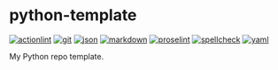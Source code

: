 # python-template

[![actionlint](https://github.com/salve-mundi-exempla/python-template/actions/workflows/actionlint.yaml/badge.svg?branch=main)](https://github.com/salve-mundi-exempla/python-template/actions/workflows/actionlint.yaml)
[![git](https://github.com/salve-mundi-exempla/python-template/actions/workflows/git.yaml/badge.svg?branch=main)](https://github.com/salve-mundi-exempla/python-template/actions/workflows/git.yaml)
[![json](https://github.com/salve-mundi-exempla/python-template/actions/workflows/json.yaml/badge.svg?branch=main)](https://github.com/salve-mundi-exempla/python-template/actions/workflows/json.yaml)
[![markdown](https://github.com/salve-mundi-exempla/python-template/actions/workflows/markdown.yaml/badge.svg?branch=main)](https://github.com/salve-mundi-exempla/python-template/actions/workflows/markdown.yaml)
[![proselint](https://github.com/salve-mundi-exempla/python-template/actions/workflows/proselint.yaml/badge.svg?branch=main)](https://github.com/salve-mundi-exempla/python-template/actions/workflows/proselint.yaml)
[![spellcheck](https://github.com/salve-mundi-exempla/python-template/actions/workflows/spellcheck.yaml/badge.svg?branch=main)](https://github.com/salve-mundi-exempla/python-template/actions/workflows/spellcheck.yaml)
[![yaml](https://github.com/salve-mundi-exempla/python-template/actions/workflows/yaml.yaml/badge.svg?branch=main)](https://github.com/salve-mundi-exempla/python-template/actions/workflows/yaml.yaml)

My Python repo template.
